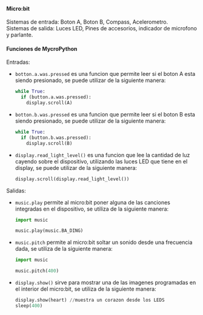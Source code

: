 #### Micro:bit 

Sistemas de entrada: Boton A, Boton B, Compass, Acelerometro.  
Sistemas de salida: Luces LED, Pines de accesorios, indicador de microfono y parlante.  

#### Funciones de MycroPython

Entradas:

- `botton.a.was.pressed` es una funcion que permite leer si el boton A esta siendo presionado, se puede utilizar de la siguiente manera:

  ```py
  while True:
    if (button.a.was.pressed):
      display.scroll(A)
  ```

- `botton.b.was.pressed` es una funcion que permite leer si el boton B esta siendo presionado, se puede utilizar de la siguiente manera:

  ```py
  while True:
    if (button.b.was.pressed):
      display.scroll(B)
  ```
- `display.read_light_level()` es una funcion que lee la cantidad de luz cayendo sobre el dispositivo, utilizando las luces LED que tiene en el display, se puede utilizar de la siguiente manera:

  ```py
  display.scroll(display.read_light_level())
  ```
Salidas:   

- `music.play` permite al micro:bit poner alguna de las canciones integradas en el dispositivo, se utiliza de la siguiente manera:

  ```py
  import music

  music.play(music.BA_DING)
  ```

- `music.pitch` permite al micro:bit soltar un sonido desde una frecuencia dada, se utiliza de la siguiente manera:

  ```py
  import music

  music.pitch(400)
  ```

- `display.show()` sirve para mostrar una de las imagenes programadas en el interior del micro:bit, se utiliza de la siguiente manera:

  ```py
  display.show(heart) //muestra un corazon desde los LEDS
  sleep(400)
  ```

